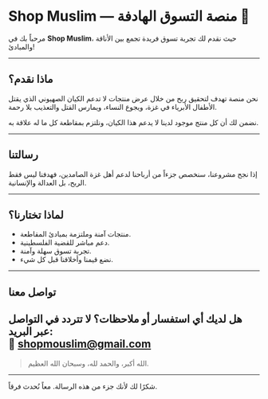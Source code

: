 # Shop Muslim — منصة التسوق الهادفة 🌙

مرحباً بك في **Shop Muslim**، حيث نقدم لك تجربة تسوق فريدة تجمع بين الأناقة والمبادئ!

---

## ماذا نقدم؟

نحن منصة تهدف لتحقيق ربح من خلال عرض منتجات لا تدعم الكيان الصهيوني الذي يقتل الأطفال الأبرياء في غزة، ويجوع النساء، ويمارس القتل والتعذيب بلا رحمة.

نضمن لك أن كل منتج موجود لدينا لا يدعم هذا الكيان، ونلتزم بمقاطعة كل ما له علاقة به.

---

## رسالتنا

إذا نجح مشروعنا، سنخصص جزءاً من أرباحنا لدعم أهل غزة الصامدين، فهدفنا ليس فقط الربح، بل العدالة والإنسانية.

---

## لماذا تختارنا؟

- منتجات آمنة وملتزمة بمبادئ المقاطعة.
- دعم مباشر للقضية الفلسطينية.
- تجربة تسوق سهلة وآمنة.
- نضع قيمنا وأخلاقنا قبل كل شيء.

---

## تواصل معنا

هل لديك أي استفسار أو ملاحظات؟ لا تتردد في التواصل عبر البريد:  
📧 shopmouslim@gmail.com
---

> الله أكبر، والحمد لله، وسبحان الله العظيم.

---

شكرًا لك لأنك جزء من هذه الرسالة. معاً نُحدث فرقاً.

